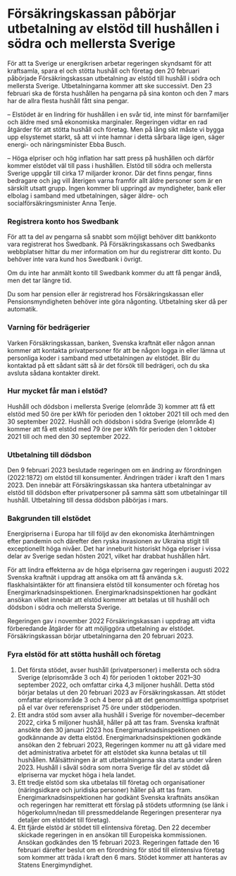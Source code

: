 # Försäkringskassan påbörjar utbetalning av elstöd till hushållen i södra och mellersta Sverige

För att ta Sverige ur energikrisen arbetar regeringen skyndsamt för att kraftsamla, spara el och stötta hushåll och företag den 20 februari påbörjade Försäkringskassan utbetalning av elstöd till hushåll i södra och mellersta Sverige. Utbetalningarna kommer att ske successivt. Den 23 februari ska de första hushållen ha pengarna på sina konton och den 7 mars har de allra flesta hushåll fått sina pengar.


– Elstödet är en lindring för hushållen i en svår tid, inte minst för barnfamiljer och äldre med små ekonomiska marginaler. Regeringen vidtar en rad åtgärder för att stötta hushåll och företag. Men på lång sikt måste vi bygga upp elsystemet starkt, så att vi inte hamnar i detta sårbara läge igen, säger energi\- och näringsminister Ebba Busch.

– Höga elpriser och hög inflation har satt press på hushållen och därför kommer elstödet väl till pass i hushållen. Elstöd till södra och mellersta Sverige uppgår till cirka 17 miljarder kronor. Där det finns pengar, finns bedragare och jag vill återigen varna framför allt äldre personer som är en särskilt utsatt grupp. Ingen kommer bli uppringd av myndigheter, bank eller elbolag i samband med utbetalningen, säger äldre\- och socialförsäkringsminister Anna Tenje.

### Registrera konto hos Swedbank

För att ta del av pengarna så snabbt som möjligt behöver ditt bankkonto vara registrerat hos Swedbank. På Försäkringskassans och Swedbanks webbplatser hittar du mer information om hur du registrerar ditt konto. Du behöver inte vara kund hos Swedbank i övrigt.

Om du inte har anmält konto till Swedbank kommer du att få pengar ändå, men det tar längre tid.

Du som har pension eller är registrerad hos Försäkringskassan eller Pensionsmyndigheten behöver inte göra någonting. Utbetalning sker då per automatik.

### Varning för bedrägerier

Varken Försäkringskassan, banken, Svenska kraftnät eller någon annan kommer att kontakta privatpersoner för att be någon logga in eller lämna ut personliga koder i samband med utbetalningen av elstödet. Blir du kontaktad på ett sådant sätt så är det försök till bedrägeri, och du ska avsluta sådana kontakter direkt.

### Hur mycket får man i elstöd?

Hushåll och dödsbon i mellersta Sverige (elområde 3\) kommer att få ett elstöd med 50 öre per kWh för perioden den 1 oktober 2021 till och med den 30 september 2022\. Hushåll och dödsbon i södra Sverige (elområde 4\) kommer att få ett elstöd med 79 öre per kWh för perioden den 1 oktober 2021 till och med den 30 september 2022\.

### Utbetalning till dödsbon

Den 9 februari 2023 beslutade regeringen om en ändring av förordningen (2022:1872\) om elstöd till konsumenter. Ändringen träder i kraft den 1 mars 2023\. Den innebär att Försäkringskassan ska hantera utbetalningar av elstöd till dödsbon efter privatpersoner på samma sätt som utbetalningar till hushåll. Utbetalning till dessa dödsbon påbörjas i mars.

### Bakgrunden till elstödet

Energipriserna i Europa har till följd av den ekonomiska återhämtningen efter pandemin och därefter den ryska invasionen av Ukraina stigit till exceptionellt höga nivåer. Det har inneburit historiskt höga elpriser i vissa delar av Sverige sedan hösten 2021, vilket har drabbat hushållen hårt.

För att lindra effekterna av de höga elpriserna gav regeringen i augusti 2022 Svenska kraftnät i uppdrag att ansöka om att få använda s.k. flaskhalsintäkter för att finansiera elstöd till konsumenter och företag hos Energimarknadsinspektionen. Energimarknadsinspektionen har godkänt ansökan vilket innebär att elstöd kommer att betalas ut till hushåll och dödsbon i södra och mellersta Sverige.

Regeringen gav i november 2022 Försäkringskassan i uppdrag att vidta förberedande åtgärder för att möjliggöra utbetalning av elstödet. Försäkringskassan börjar utbetalningarna den 20 februari 2023\.

### Fyra elstöd för att stötta hushåll och företag

1. Det första stödet, avser hushåll (privatpersoner) i mellersta och södra Sverige (elprisområde 3 och 4\) för perioden 1 oktober 2021–30 september 2022, och omfattar cirka 4,3 miljoner hushåll. Detta stöd börjar betalas ut den 20 februari 2023 av Försäkringskassan. Att stödet omfattar elprisområde 3 och 4 beror på att det genomsnittliga spotpriset på el var över referenspriset 75 öre under stödperioden.
2. Ett andra stöd som avser alla hushåll i Sverige för november–december 2022, cirka 5 miljoner hushåll, håller på att tas fram. Svenska kraftnät ansökte den 30 januari 2023 hos Energimarknadsinspektionen om godkännande av detta elstöd. Energimarknadsinspektionen godkände ansökan den 2 februari 2023, Regeringen kommer nu att gå vidare med det administrativa arbetet för att elstödet ska kunna betalas ut till hushållen. Målsättningen är att utbetalningarna ska starta under våren 2023\. Hushåll i såväl södra som norra Sverige får del av stödet då elpriserna var mycket höga i hela landet.
3. Ett tredje elstöd som ska utbetalas till företag och organisationer (näringsidkare och juridiska personer) håller på att tas fram. Energimarknadsinspektionen har godkänt Svenska kraftnäts ansökan och regeringen har remitterat ett förslag på stödets utformning (se länk i högerkolumn/nedan till pressmeddelande Regeringen presenterar nya detaljer om elstödet till företag).
4. Ett fjärde elstöd är stödet till elintensiva företag. Den 22 december skickade regeringen in en ansökan till Europeiska kommissionen. Ansökan godkändes den 15 februari 2023\. Regeringen fattade den 16 februari därefter beslut om en förordning för stöd till elintensiva företag som kommer att träda i kraft den 6 mars. Stödet kommer att hanteras av Statens Energimyndighet.
